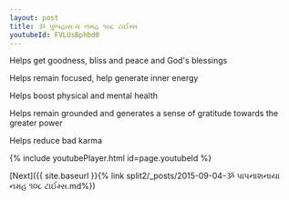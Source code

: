 ```yaml
---
layout: post
title: ૐ પુષ્પહાસઃય નમહ ૧૦૮ ટાઈમ્સ
youtubeId: FVLUsBphbd0
---
```

 
 
Helps get goodness, bliss and peace and God's blessings
 
Helps remain focused, help generate inner energy 
 
Helps boost physical and mental health 
 
Helps remain grounded and generates a sense of gratitude towards the greater power 
 
Helps reduce bad karma
 
 
 
 


{% include youtubePlayer.html id=page.youtubeId %}
 
[Next]({{ site.baseurl }}{% link  split2/_posts/2015-09-04-ૐ પાપનાશનાયા નમહ ૧૦૮ ટાઈમ્સ.md%})
 
